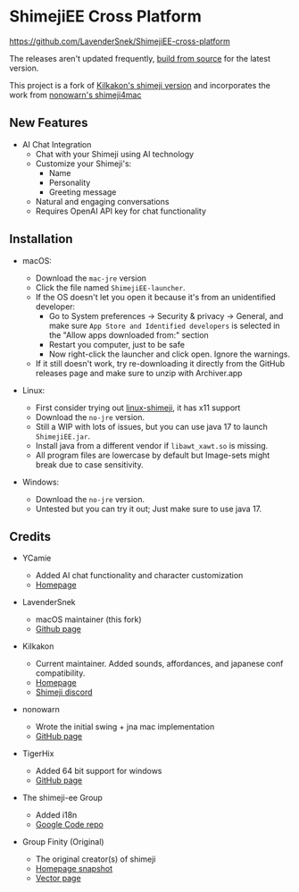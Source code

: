 ShimejiEE Cross Platform
========================

https://github.com/LavenderSnek/ShimejiEE-cross-platform

The releases aren't updated frequently, [build from source](docs/building.md) for the latest version.

This project is a fork of [Kilkakon's shimeji version](http://kilkakon.com/shimeji) and incorporates the work from [nonowarn's shimeji4mac](https://github.com/nonowarn/shimeji4mac)

New Features
-------
- AI Chat Integration
  - Chat with your Shimeji using AI technology
  - Customize your Shimeji's:
    - Name
    - Personality
    - Greeting message
  - Natural and engaging conversations
  - Requires OpenAI API key for chat functionality

Installation
-------

- macOS:
  - Download the `mac-jre` version
  - Click the file named `ShimejiEE-launcher`. 
  - If the OS doesn't let you open it because it's from an unidentified developer: 
    - Go to System preferences → Security & privacy → General, and make sure `App Store and Identified developers` is selected in the "Allow apps downloaded from:" section
    - Restart you computer, just to be safe
    - Now right-click the launcher and click open. Ignore the warnings. 
  - If it still doesn't work, try re-downloading it directly from the GitHub releases page and make sure to unzip with Archiver.app

- Linux:
  - First consider trying out [linux-shimeji](https://github.com/asdfman/linux-shimeji), it has x11 support
  - Download the `no-jre` version. 
  - Still a WIP with lots of issues, but you can use java 17 to launch `ShimejiEE.jar`. 
  - Install java from a different vendor if `libawt_xawt.so` is missing. 
  - All program files are lowercase by default but Image-sets might break due to case sensitivity.

- Windows:
  - Download the `no-jre` version. 
  - Untested but you can try it out; Just make sure to use java 17.


Credits
-------

- YCamie
  - Added AI chat functionality and character customization
  - [Homepage](https://www.ycamie.com)

- LavenderSnek
  - macOS maintainer (this fork)
  - [Github page](https://github.com/LavenderSnek/ShimejiEE-cross-platform)

- Kilkakon
  - Current maintainer. Added sounds, affordances, and japanese conf compatibility.
  - [Homepage](http://kilkakon.com/shimeji)
  - [Shimeji discord](https://discord.gg/dcJGAn3)

- nonowarn
  - Wrote the initial swing + jna mac implementation
  - [GitHub page](https://github.com/nonowarn/shimeji4mac)

- TigerHix
  - Added 64 bit support for windows
  - [GitHub page](https://github.com/TigerHix/shimeji-universal)

- The shimeji-ee Group
  - Added i18n
  - [Google Code repo](https://code.google.com/archive/p/shimeji-ee/source/default/commits)

- Group Finity (Original)
  - The original creator(s) of shimeji
  - [Homepage snapshot](https://web.archive.org/web/20140530231026/http://www.group-finity.com/Shimeji/)
  - [Vector page](https://www.vector.co.jp/soft/winnt/amuse/se476479.html)